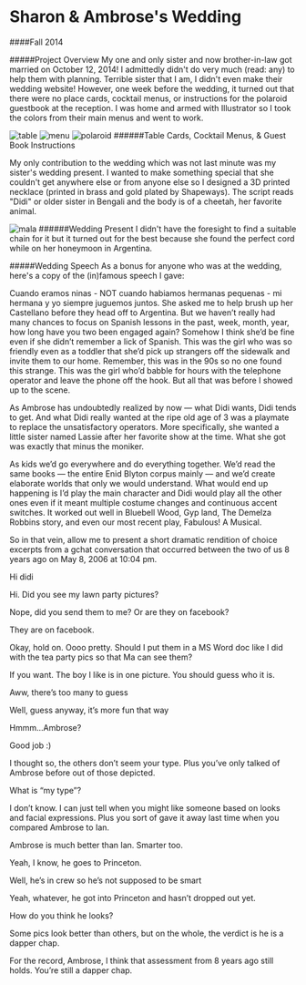 # Sharon & Ambrose's Wedding

####Fall 2014

#####Project Overview
My one and only sister and now brother-in-law got married on October 12, 2014! I admittedly didn't do very much (read: any) to help them with planning. Terrible sister that I am, I didn't even make their wedding website! However, one week before the wedding, it turned out that there were no place cards, cocktail menus, or instructions for the polaroid guestbook at the reception. I was home and armed with Illustrator so I took the colors from their main menus and went to work.

![table](/img/wedding_table.jpg  "table")
![menu](/img/wedding_menu.png  "menu")
![polaroid](/img/wedding_polaroid.png  "polaroid")
######Table Cards, Cocktail Menus, & Guest Book Instructions

My only contribution to the wedding which was not last minute was my sister's wedding present. I wanted to make something special that she couldn't get anywhere else or from anyone else so I designed a 3D printed necklace (printed in brass and gold plated by Shapeways). The script reads "Didi" or older sister in Bengali and the body is of a cheetah, her favorite animal.

![mala](/img/thumbs/didi.jpg  "didi")
######Wedding Present
I didn't have the foresight to find a suitable chain for it but it turned out for the best because she found the perfect cord while on her honeymoon in Argentina.

#####Wedding Speech
As a bonus for anyone who was at the wedding, here's a copy of the (in)famous speech I gave:

Cuando eramos ninas - NOT cuando habiamos hermanas pequenas - mi hermana y yo siempre juguemos juntos. She asked me to help brush up her Castellano before they head off to Argentina. But we haven’t really had many chances to focus on Spanish lessons in the past, week, month, year, how long have you two been engaged again? Somehow I think she’d be fine even if she didn’t remember a lick of Spanish. This was the girl who was so friendly even as a toddler that she’d pick up strangers off the sidewalk and invite them to our home. Remember, this was in the 90s so no one found this strange. This was the girl who’d babble for hours with the telephone operator and leave the phone off the hook. But all that was before I showed up to the scene.

As Ambrose has undoubtedly realized by now — what Didi wants, Didi tends to get. And what Didi really wanted at the ripe old age of 3 was a playmate to replace the unsatisfactory operators. More specifically, she wanted a little sister named Lassie after her favorite show at the time. What she got was exactly that minus the moniker.

As kids we’d go everywhere and do everything together. We’d read the same books — the entire Enid Blyton corpus mainly — and we’d create elaborate worlds that only we would understand. What would end up happening is I’d play the main character and Didi would play all the other ones even if it meant multiple costume changes and continuous accent switches. It worked out well in Bluebell Wood, Gyp land, The Demelza Robbins story, and even our most recent play, Fabulous! A Musical.

So in that vein, allow me to present a short dramatic rendition of choice excerpts from a gchat conversation that occurred between the two of us 8 years ago on May 8, 2006 at 10:04 pm.

Hi didi

Hi. Did you see my lawn party pictures?

Nope, did you send them to me? Or are they on facebook?

They are on facebook.

Okay, hold on. Oooo pretty. Should I put them in a MS Word doc like I did with the tea party pics so that Ma can see them?

If you want. The boy I like is in one picture. You should guess who it is.

Aww, there’s too many to guess

Well, guess anyway, it’s more fun that way

Hmmm...Ambrose?

Good job :)

I thought so, the others don’t seem your type. Plus you’ve only talked of Ambrose before out of those depicted.

What is “my type”?

I don’t know. I can just tell when you might like someone based on looks and facial expressions. Plus you sort of gave it away last time when you compared Ambrose to Ian.

Ambrose is much better than Ian. Smarter too.

Yeah, I know, he goes to Princeton.

Well, he’s in crew so he’s not supposed to be smart

Yeah, whatever, he got into Princeton and hasn’t dropped out yet.

How do you think he looks?

Some pics look better than others, but on the whole, the verdict is he is a dapper chap.

For the record, Ambrose, I think that assessment from 8 years ago still holds. You’re still a dapper chap.
